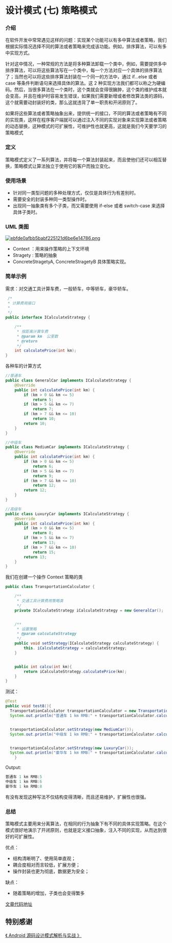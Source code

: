 # 设计模式 \(七\) 策略模式

### 介绍

在软件开发中常常遇见这样的问题：实现某个功能可以有多中算法或者策略，我们根据实际情况选择不同的算法或者策略来完成该功能。例如，排序算法，可以有多中实现方式。

针对这中情况，一种常规的方法是将多种算法卸载一个类中，例如，需要提供多中排序算法，可以将这些算法写在一个类中，每一个方法对应一个具体的排序算法了；当然也可以将这些排序算法封装在一个同一的方法中，通过 if...else 或者case 等条件判断语句来选择具体的算法。这 2 种实现方法我们都可以称之为硬编码。然后，当很多算法在一个类时，这个类就会变得很臃肿，这个类的维护成本就会变高，并且在维护时容易发生错误，如果我们需要新增或者修改算法类的源码，这个就需要动封装好的类，那么这就违背了单一职责和开闭原则了。

如果将这些算法或者策略抽象出来，提供统一的接口，不同的算法或者策略有不同的实现类，这样在程序客户端就可以通过注入不同的实现对象来实现算法或者策略的动态替换，这种模式的可扩展性，可维护性也就更高，这就是我们今天要学习的策略模式

### 定义

策略模式定义了一系列算法，并将每一个算法封装起来，而且使他们还可以相互替换，策略模式让算法独立于使用它的客户而独立变化。

### 使用场景

* 针对同一类型问题的多种处理方式，仅仅是具体行为有差别时。
* 需要安全的封装多种同一类型操作时。
* 出现同一抽象类有多个子类，而又需要使用 if-else 或者 switch-case 来选择具体子类时。

### UML 类图

[![ebfde0afbb5babf225121d6be6e14786.png](https://s3.ax2x.com/2019/09/05/ebfde0afbb5babf225121d6be6e14786.png)](https://free.imgsha.com/i/E9ZAp)

* Context ：用来操作策略的上下文环境
* Stragety : 策略的抽象
* ConcreteStragetyA, ConcreteStragetyB 具体策略实现。

### 简单示例

需求：对交通工具计算车费，一般轿车，中等轿车，豪华轿车。

```java
 /*
 * 计算费用接口
 * 
 */
public interface ICalculateStrategy {

    /**
     * 按距离计算车费
     * @param km  公里数
     * @return
     */
    int calculatePrice(int km);
}
```

各种车的计算方式

```java
//普通车
public class GeneralCar implements ICalculateStrategy {
    @Override
    public int calculatePrice(int km) {
        if (km > 0 && km <= 5)
            return 5;
        if (km > 5 && km <= 7)
            return 7;
        if (km > 7 && km <= 10)
            return 10;
        return 10;
    }
}
```

```java
//中级车
public class MediumCar implements ICalculateStrategy {
    @Override
    public int calculatePrice(int km) {
        if (km > 0 && km <= 5)
            return 6;
        if (km > 5 && km <= 7)
            return 9;
        if (km > 7 && km <= 10)
            return 12;
        return 12;
    }
}
```

```java
//高级车
public class LuxuryCar implements ICalculateStrategy {
    @Override
    public int calculatePrice(int km) {
        if (km > 0 && km <= 5)
            return 8;
        if (km > 5 && km <= 7)
            return 13;
        if (km > 7 && km <= 10)
            return 15;
        return 13;
    }
}
```

我们在创建一个操作 Context 策略的类

```java
public class TransportationCalculator {

    /**
     * 交通工具计算费用策略类
     */
    private ICalculateStrategy iCalculateStrategy = new GeneralCar();


    /**
     * 设置策略
     * @param calculateStrategy
     */
    public void setStrategy(ICalculateStrategy calculateStrategy) {
        this. iCalculateStrategy = calculateStrategy;
    }


    public int calcu(int km){
        return iCalculateStrategy.calculatePrice(km);
    }
}
```

测试：

```java
@Test
public void test8(){
  TransportationCalculator transportationCalculator = new TransportationCalculator();
  System.out.println("普通车 1 km RMB:" + transportationCalculator.calcu(5));


  transportationCalculator.setStrategy(new MediumCar());
  System.out.println("中级车 1 km RMB:" + transportationCalculator.calcu(5));


  transportationCalculator.setStrategy(new LuxuryCar());
  System.out.println("豪华车 1 km RMB:" + transportationCalculator.calcu(5));
    }
```

Output:

```java
普通车 1 km RMB:5
中级车 1 km RMB:6
豪华车 1 km RMB:8
```

有没有发现这种写法不仅结构变得清晰，而且还易维护，扩展性也很强。

### 总结

策略模式主要用来分离算法，在相同的行为抽象下有不同的具体实现策略。在这个模式很好地演示了开闭原则，也就是定义接口抽象，注入不同的实现，从而达到很好的可扩展性。

优点：

* 结构清晰明了、使用简单直观；
* 耦合度相对而言较低，扩展方便；
* 操作封装也更为彻底，数据更为安全；

缺点：

* 随着策略的增加，子类也会变得繁多

[文章代码地址](https://github.com/yangkun19921001/AndroidDpCode)

## 特别感谢

[《 Android 源码设计模式解析与实战 》](https://item.jd.com/12113187.html)

